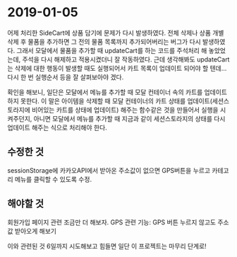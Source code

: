 # 2019-01-05

어제 처리한 SideCart에 상품 담기에 문제가 다시 발생하였다. 전체 삭제나 상품 개별 삭제 후 물품을 추가하면 그 전의 물품 목록까지 추가되어버리는 버그가 다시 발생하였다. 그래서 모달에서 물품을 추가할 때 updateCart를 하는 코드를 주석처리 해 놓았었는데, 주석을 다시 해제하고 적용시켰더니 잘 작동하였다. 근데 생각해봐도 updateCart는 삭제에 대한 행동이 발생할 때도 실행되어서 카트 목록이 업데이트 되어야 할 텐데... 다시 한 번 실행순서 등을 잘 살펴보아야 겠다.

확인을 해보니, 일단은 모달에서 메뉴를 추가할 때 모달 컨테이너 속의 카트를 업데이트 하지 못한다. 이 말은 아이템을 삭제할 때 모달 컨테이너의 카트 상태를 업데이트(세션스토라지에 비어있는 카트를 상태에 업데이트) 해주는 함수같은 것을 만들어서 실행을 시켜주던지, 아니면 모달에서 메뉴를 추가할 때 지금과 같이 세션스토라지의 상태를 다시 업데이트 해주는 식으로 처리해야 한다.


## 수정한 것

 sessionStorage에 카카오API에서 받아온 주소값이 없으면 GPS버튼을 누르고 카테고리 메뉴를 클릭할 수 있도록 수정.

## 해야할 것 

  회원가입 페이지 관련 조금만 더 해보자. 
  GPS 관련 기능: GPS 버튼 누르지 않고도 주소값 받아오게 해보기 

이와 관련된 것 6일까지 시도해보고 힘들면 일단 이 프로젝트는 마무리 단계로!
